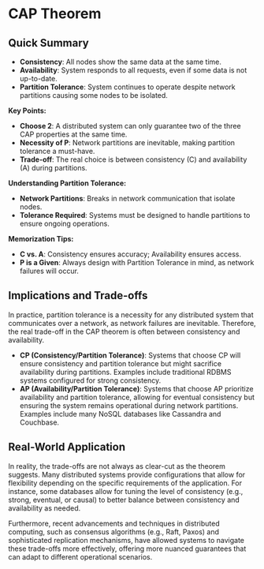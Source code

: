 # CAP Theorem

## Quick Summary

- **Consistency**: All nodes show the same data at the same time.
- **Availability**: System responds to all requests, even if some data is not up-to-date.
- **Partition Tolerance**: System continues to operate despite network partitions causing some nodes to be isolated.

**Key Points:**

- **Choose 2**: A distributed system can only guarantee two of the three CAP properties at the same time.
- **Necessity of P**: Network partitions are inevitable, making partition tolerance a must-have.
- **Trade-off**: The real choice is between consistency (C) and availability (A) during partitions.

**Understanding Partition Tolerance:**

- **Network Partitions**: Breaks in network communication that isolate nodes.
- **Tolerance Required**: Systems must be designed to handle partitions to ensure ongoing operations.

**Memorization Tips:**

- **C vs. A**: Consistency ensures accuracy; Availability ensures access.
- **P is a Given**: Always design with Partition Tolerance in mind, as network failures will occur.

## Implications and Trade-offs

In practice, partition tolerance is a necessity for any distributed system that communicates over a network, as network failures are inevitable. Therefore, the real trade-off in the CAP theorem is often between consistency and availability.

- **CP (Consistency/Partition Tolerance)**: Systems that choose CP will ensure consistency and partition tolerance but might sacrifice availability during partitions. Examples include traditional RDBMS systems configured for strong consistency.
- **AP (Availability/Partition Tolerance)**: Systems that choose AP prioritize availability and partition tolerance, allowing for eventual consistency but ensuring the system remains operational during network partitions. Examples include many NoSQL databases like Cassandra and Couchbase.

## Real-World Application

In reality, the trade-offs are not always as clear-cut as the theorem suggests. Many distributed systems provide configurations that allow for flexibility depending on the specific requirements of the application. For instance, some databases allow for tuning the level of consistency (e.g., strong, eventual, or causal) to better balance between consistency and availability as needed.

Furthermore, recent advancements and techniques in distributed computing, such as consensus algorithms (e.g., Raft, Paxos) and sophisticated replication mechanisms, have allowed systems to navigate these trade-offs more effectively, offering more nuanced guarantees that can adapt to different operational scenarios.
